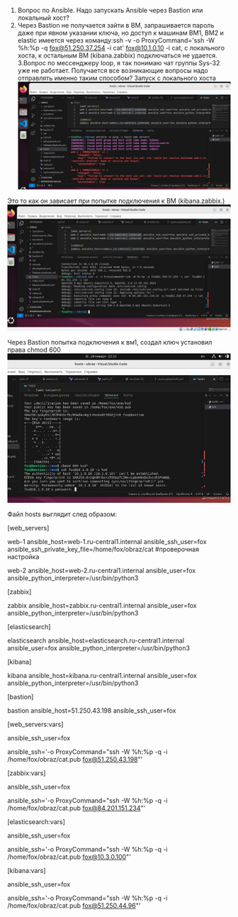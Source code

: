 1. Вопрос по Ansible. Надо запускать Ansible через Bastion или локальный хост?
2. Через Bastion не получается зайти в ВМ, запрашивается пароль даже при явном указании ключа, но доступ к машинам ВМ1, ВМ2 и еlastic имеется через команду:ssh -v -o ProxyCommand='ssh -W %h:%p -q fox@51.250.37.254 -i cat' fox@10.1.0.10 -i cat, с локального хоста, к остальным ВМ (kibana.zabbix) подключаться не удается.
3.Вопрос по мессенджеру loop, я так понимаю чат группы Sys-32 уже не работает. Получается все возникающие вопросы надо отправлять именно таким способом?
Запуск с локального хоста![alt text](https://github.com/sAslank/-/blob/main/img/к%20дип.jpg)


Это то как он зависает при попытке подключения к ВМ (kibana.zabbix.)![alt text](https://github.com/sAslank/-/blob/main/img/дип1.jpg)

Через Bastion попытка подключения к вм1, создал ключ установил права chmod 600 ![alt text](https://github.com/sAslank/-/blob/main/img/дип2.jpg)

Файл hosts выглядит след образом:

[web_servers]

web-1 ansible_host=web-1.ru-central1.internal ansible_ssh_user=fox ansible_ssh_private_key_file=/home/fox/obraz/cat #проверочная настройка

web-2 ansible_host=web-2.ru-central1.internal ansible_user=fox ansible_python_interpreter=/usr/bin/python3

[zabbix]

zabbix ansible_host=zabbix.ru-central1.internal ansible_user=fox ansible_python_interpreter=/usr/bin/python3


[elasticsearch]

elasticsearch ansible_host=elasticsearch.ru-central1.internal ansible_user=fox ansible_python_interpreter=/usr/bin/python3

[kibana]

kibana ansible_host=kibana.ru-central1.internal ansible_user=fox ansible_python_interpreter=/usr/bin/python3

[bastion]

bastion  ansible_host=51.250.43.198 ansible_ssh_user=fox


[web_servers:vars]

ansible_ssh_user=fox

ansible_ssh='-o ProxyCommand="ssh -W %h:%p -q -i /home/fox/obraz/cat.pub fox@51.250.43.198"'


[zabbix:vars]

ansible_ssh_user=fox

ansible_ssh='-o ProxyCommand="ssh -W %h:%p -q -i /home/fox/obraz/cat.pub fox@84.201.151.234"'


[elasticsearch:vars]

ansible_ssh_user=fox

ansible_ssh='-o ProxyCommand="ssh -W %h:%p -q -i /home/fox/obraz/cat.pub fox@10.3.0.100"'


[kibana:vars]

ansible_ssh_user=fox

ansible_ssh='-o ProxyCommand="ssh -W %h:%p -q -i /home/fox/obraz/cat.pub fox@51.250.44.96"'
